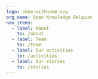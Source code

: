 ```yaml
---
logo: okbe-withname.svg
org_name: Open Knowledge Belgium
nav_items:
  - label: About
    to: /about
  - label: Team
    to: /team
  - label: Our activities
    to: /activities
  - label: Our stories
    to: /stories
---
```

